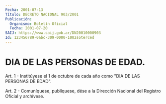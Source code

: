 ```yaml
---
Fecha: 2001-07-13
Título: DECRETO NACIONAL 903/2001
Publicación:
  Organismo: Boletín Oficial
  Fecha: 2001-07-20
SAIJ: https://www.saij.gob.ar/DN20010000903
Id: 123456789-0abc-309-0000-1002soterced
---
```

# DIA DE LAS PERSONAS DE EDAD.

<a id="1"></a>
Art. 1 - Institúyese el 1 de octubre de cada año como "DIA DE LAS PERSONAS DE EDAD".

<a id="2"></a>
Art. 2 - Comuníquese, publíquese, dése a la Dirección Nacional del Registro Oficial y archívese.